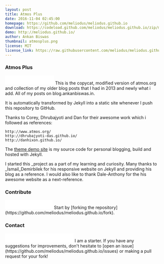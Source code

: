 ```yaml
---
layout: post
title: Atmos Plus
date: 2016-11-04 02:45:00
homepage: https://github.com/meliodus/meliodus.github.io
download: https://codeload.github.com/meliodus/meliodus.github.io/zip/master
demo: http://meliodus.github.io/
author: Ankan Biswas
thumbnail: atmosplus.png
license: MIT
license_link: https://raw.githubusercontent.com/meliodus/meliodus.github.io/gh-pages/LICENSE
---
```

### Atmos Plus
<iframe src="//ghbtns.com/github-btn.html?user=meliodus&repo=meliodus.github.io&type=watch&count=true&size=large" allowtransparency="true" frameborder="0" scrolling="0" width="160px" height="30px"></iframe>
This is the copycat, modified version of atmos.org and collection of my older blog posts that I had in 2013 and newly what i add. All of my posts on blog.ankanbiswas.in.

It is automatically transformed by Jekyll into a static site whenever I push this repository to GitHub.

Thanks to Corey, Dhrubajyoti and Dan for their awesome work which i followed as references:

    http://www.atmos.org/
    http://dhrubajyoti-das.github.io/
    http://danhixon.github.io/


The [theme demo site](http://meliodus.github.io/) is my source code for personal blogging, build and hosted with Jekyll. 


I started this _project as a part of my learning and curiosity. Many thanks to _İsmail_Demirbilek for his responsive website on Jekyll and providing his blog as a reference.
I would also like to thank Dale-Anthony for the his awesome website as a next-reference.

### Contribute
<iframe src="//ghbtns.com/github-btn.html?user=meliodus&repo=meliodus.github.io&type=fork&count=true&size=large" allowtransparency="true" frameborder="0" scrolling="0" width="156px" height="30px"></iframe>
Start by [forking the repository](https://github.com/meliodus/meliodus.github.io/fork).

### Contact
<iframe src="//ghbtns.com/github-btn.html?user=meliodus&type=follow&count=true&size=large" allowtransparency="true" frameborder="0" scrolling="0" width="224px" height="30px"></iframe>
I am a starter. If you have any suggestions for improvements, don't hesitate to [open an issue](https://github.com/meliodus/meliodus.github.io/issues) or making a pull request for your fork!
